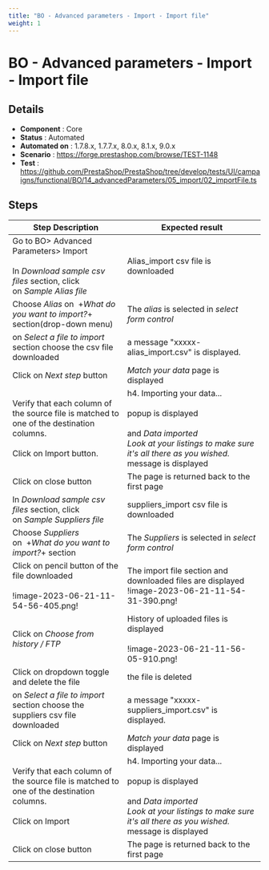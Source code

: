 ```yaml
---
title: "BO - Advanced parameters - Import - Import file"
weight: 1
---
```


# BO - Advanced parameters - Import - Import file
## Details
* **Component** : Core
* **Status** : Automated
* **Automated on** : 1.7.8.x, 1.7.7.x, 8.0.x, 8.1.x, 9.0.x
* **Scenario** : https://forge.prestashop.com/browse/TEST-1148
* **Test** : https://github.com/PrestaShop/PrestaShop/tree/develop/tests/UI/campaigns/functional/BO/14_advancedParameters/05_import/02_importFile.ts

## Steps
| Step Description | Expected result |
| ----- | ----- |
| Go to BO> Advanced Parameters> Import<br><br>In _Download sample csv files_ section, click on *_Sample Alias file_* | Alias_import csv file is downloaded |
| Choose _Alias_ on  +_What do you want to import?_+ section(drop-down menu) | The _alias_ is selected in _select form control_ |
| on _*Select a file to import*_ section choose the csv file downloaded | a message "xxxxx-alias_import.csv" is displayed. |
| Click on _Next step_ button | _Match your data_ page is displayed |
| Verify that each column of the source file is matched to one of the destination columns.<br><br>Click on Import button. | h4. Importing your data...  <br><br>popup is displayed<br><br>and *_Data imported_*<br>*_Look at your listings to make sure it's all there as you wished._*  message is displayed |
| Click on close button | The page is returned back to the first page |
| In _Download sample csv files_ section, click on *_Sample Suppliers file_* | suppliers_import csv file is downloaded |
| Choose _Suppliers_ on  +_What do you want to import?_+ section | The _Suppliers_ is selected in _select form control_ |
| Click on pencil button of the file downloaded<br><br>!image-2023-06-21-11-54-56-405.png! | The import file section and downloaded files are displayed !image-2023-06-21-11-54-31-390.png! |
| Click on _Choose from history / FTP_ | History of uploaded files is displayed<br><br>!image-2023-06-21-11-56-05-910.png! |
| Click on dropdown toggle and delete the file | the file is deleted |
| on _*Select a file to import*_ section choose the suppliers csv file downloaded | a message "xxxxx-suppliers_import.csv" is displayed. |
| Click on _Next step_ button | _Match your data_ page is displayed |
| Verify that each column of the source file is matched to one of the destination columns.<br><br>Click on Import | h4. Importing your data...  <br><br>popup is displayed<br><br>and *_Data imported_*<br>*_Look at your listings to make sure it's all there as you wished._*  message is displayed |
| Click on close button | The page is returned back to the first page |
